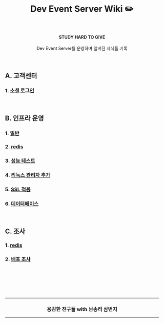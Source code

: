 <div align="center">
<h1> Dev Event Server Wiki ✏️ </h1>
</div>
<br />
<div align="center">
<b><h4>STUDY HARD TO GIVE</h4></b>
Dev Event Server를 운영하며 알게된 지식들 기록
</div>
<br />
<br />

## A. 고객센터
### 1. [소셜 로그인](./_고객센터/소셜로그인.md)

<br />

## B. 인프라 운영
### 1. [일반](./_운영/일반.md)
### 2. [redis](./_운영/redis.md)
### 3. [성능 테스트](./_운영/성능테스트_nGrinder.md)
### 4. [리눅스 관리자 추가](./_운영/was_사용자_추가.md)
### 5. [SSL 적용](./_운영/SSL_적용.md)
### 6. [데이터베이스](./_운영/데이터베이스.md)

<br />

## C. 조사
### 1. [redis](./_조사/redis.md)
### 2. [배포 조사](./_조사/배포_조사.md)

<br />
<br />
<br />
<br />
<br />
<div align=center>
  <hr />
    <h3> 용감한 친구들 with 남송리 삼번지 </h3>
  <hr />
</div>